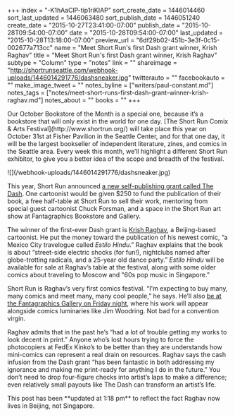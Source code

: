 +++
index = "-K1hAaClP-tip1riKIAP"
sort_create_date = 1446014460
sort_last_updated = 1446063480
sort_publish_date = 1446051240
create_date = "2015-10-27T23:41:00-07:00"
publish_date = "2015-10-28T09:54:00-07:00"
date = "2015-10-28T09:54:00-07:00"
last_updated = "2015-10-28T13:18:00-07:00"
preview_url = "6df29b02-451b-3e3f-0c15-002677a713cc"
name = "Meet Short Run's first Dash grant winner, Krish Raghav"
title = "Meet Short Run's first Dash grant winner, Krish Raghav"
subtype = "Column"
type = "notes"
link = ""
shareimage = "http://shortrunseattle.com/webhook-uploads/1446014291776/dashsneaker.jpg"
twitterauto = ""
facebookauto = ""
make_image_tweet = ""
notes_byline = ["writers/paul-constant.md"]
notes_tags = ["notes/meet-short-runs-first-dash-grant-winner-krish-raghav.md"]
notes_about = ""
books = ""
+++
<p class= "intro">Our October Bookstore of the Month is a special one, because it’s a bookstore that will only exist in the world for one day. [The Short Run Comix & Arts Festival](http://www.shortrun.org/) will take place this year on October 31st at Fisher Pavilion in the Seattle Center, and for that one day, it will be the largest bookseller of independent literature, zines, and comics in the Seattle area. Every week this month, we’ll highlight a different Short Run exhibitor, to give you a better idea of the scope and breadth of the festival.</p>

<p class="image">![](/webhook-uploads/1446014291776/dashsneaker.jpg)</p>

This year, Short Run announced [a new self-publishing grant called The Dash](http://www.shortrun.org/the-dash/). One cartoonist would be given $250 to fund the publication of their book, a free half-table at Short Run to sell their work, mentoring from special guest cartoonist Chuck Forsman, and a space in the Short Run art show at Fantagraphics Bookstore and Gallery.

The winner of the first-ever Dash grant is [Krish Raghav](http://krishcat.com/), a Beijing-based cartoonist. He put the money toward the publication of his newest comic, “a Mexico City travelogue called *Estilo Hindu*.” Raghav explains that the book is about “street-side electric shocks (for fun!), nightclubs named after globe-trotting radicals, and a 25-year old dance party.” *Estilo Hindu* will be available for sale at Raghav’s table at the festival, along with some older comics about traveling to Moscow and "60s pop music in Singapore.” 

Short Run is Raghav’s very first comics festival. “I'm expecting to buy many, many comics and meet many, many cool people,” he says. He’ll also [be at the Fantagraphics Gallery on Friday night](http://seattlereviewofbooks.com/notes/2015/10/26/your-week-in-readings-the-best-events-from-october-26th-to-november-1st/), where his work will appear alongside comics luminaries like Jim Woodring. Not bad for a convention virgin.

Raghav admits that in the past he’s “had a lot of trouble getting my works to look decent in print.” Anyone who’s lost hours trying to force the photocopiers at FedEx Kinko’s to be better than they are understands how mini-comics can represent a real drain on resources. Raghav says the cash infusion from the Dash grant “has been fantastic in both addressing my ignorance and making me print-ready for anything I do in the future.” You don’t need to drop four-figure checks into artist’s laps to make a difference; even relatively small payouts like The Dash can transform an artist’s life.

<p class="footer"> This post has been **updated at 1:18 pm** to reflect the fact Raghav now lives in Beijing, not Singapore.</p>